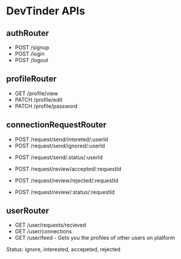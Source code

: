 # DevTinder APIs

## authRouter
- POST /signup
- POST /login
- POST /logout

## profileRouter
- GET /profile/view
- PATCH /profile/edit
- PATCH /profile/password

## connectionRequestRouter
- POST /request/send/intereted/:userId
- POST /request/send/ignored/:userId
<!-- Above 2 apis can be combined in 1 with status in params -->
- POST /request/send/:status/:userId

- POST /request/review/accepted/:requestId
- POST /request/review/rejected/:requestId
<!-- Above 2 apis can be combined in 1 with status in params -->
- POST /request/review/:status/:requestId


## userRouter
- GET /user/requests/recieved
- GET /user/connections
- GET /user/feed - Gets you the profiles of other users on platform


Status: ignore, interested, accepeted, rejected